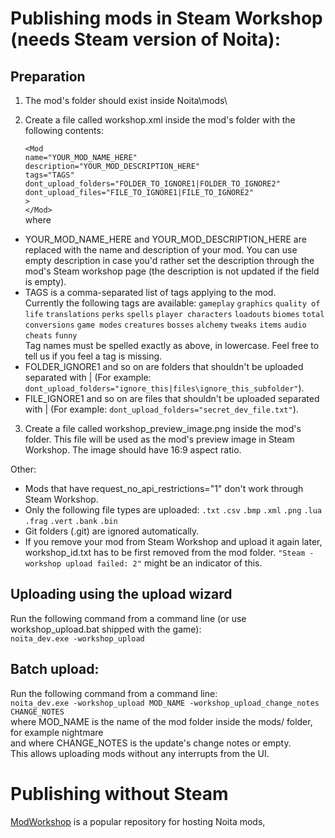 
# Publishing mods in Steam Workshop (needs Steam version of Noita):

Preparation
---
1) The mod's folder should exist inside Noita\mods\

2) Create a file called workshop.xml inside the mod's folder with the following contents:

	`<Mod`<br>
		`name="YOUR_MOD_NAME_HERE"`<br>
		`description="YOUR_MOD_DESCRIPTION_HERE"`<br>
		`tags="TAGS"`<br>
		`dont_upload_folders="FOLDER_TO_IGNORE1|FOLDER_TO_IGNORE2"`<br>
		`dont_upload_files="FILE_TO_IGNORE1|FILE_TO_IGNORE2"`<br>
	`> `<br>
	`</Mod>`<br>
where 
- YOUR_MOD_NAME_HERE and YOUR_MOD_DESCRIPTION_HERE are replaced with the name and description of your mod. You can use empty description in case you'd rather set the description through the mod's Steam workshop page (the description is not updated if the field is empty).
- TAGS is a comma-separated list of tags applying to the mod.<br>Currently the following tags are available:
	`gameplay`
	`graphics`
	`quality of life`
	`translations`
	`perks`
	`spells`
	`player characters`
	`loadouts`
	`biomes`
	`total conversions`
	`game modes`
	`creatures`
	`bosses`
	`alchemy`
	`tweaks`
	`items`
	`audio`
	`cheats`
	`funny`<br>
Tag names must be spelled exactly as above, in lowercase. Feel free to tell us if you feel a tag is missing.
- FOLDER_IGNORE1 and so on are folders that shouldn't be uploaded separated with | (For example: `dont_upload_folders="ignore_this|files\ignore_this_subfolder"`).
- FILE_IGNORE1 and so on are files that shouldn't be uploaded separated with | (For example: `dont_upload_folders="secret_dev_file.txt"`).

3) Create a file called workshop_preview_image.png inside the mod's folder. This file will be used as the 
mod's preview image in Steam Workshop. The image should have 16:9 aspect ratio.

Other: 
- Mods that have request_no_api_restrictions="1" don't work through Steam Workshop.
- Only the following file types are uploaded:
	`.txt`
	`.csv`
	`.bmp`
	`.xml`
	`.png`
	`.lua`
	`.frag`
	`.vert`
	`.bank`
	`.bin`
- Git folders (.git) are ignored automatically.
- If you remove your mod from Steam Workshop and upload it again later, workshop_id.txt has to be first removed from the mod folder. `"Steam - workshop upload failed: 2"` might be an indicator of this.

Uploading using the upload wizard
---
Run the following command from a command line (or use workshop_upload.bat shipped with the game):<br>
	`noita_dev.exe -workshop_upload`

Batch upload:
---
Run the following command from a command line:<br>
	`noita_dev.exe -workshop_upload MOD_NAME -workshop_upload_change_notes CHANGE_NOTES`<br>
where MOD_NAME is the name of the mod folder inside the mods/ folder, for example nightmare<br>
and where CHANGE_NOTES is the update's change notes or empty.<br>
This allows uploading mods without any interrupts from the UI.

# Publishing without Steam
[ModWorkshop](https://modworkshop.net/game/noita) is a popular repository for hosting Noita mods,
